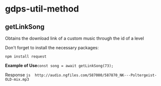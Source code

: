 # gdps-util-method

## getLinkSong

Obtains the download link of a custom music through the id of a level

Don't forget to install the necessary packages:

```npm install request```

**Example of Use**```const song = await getLinkSong(73);```

Response ```js 
http://audio.ngfiles.com/587000/587870_NK---Poltergeist-OLD-mix.mp3```

